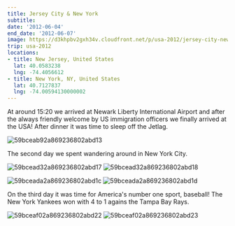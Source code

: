 ```yaml
---
title: Jersey City & New York
subtitle: 
date: '2012-06-04'
end_date: '2012-06-07'
image: https://d3khpbv2gxh34v.cloudfront.net/p/usa-2012/jersey-city-new-york/59bcea9a2a869236802abd10.jpg
trip: usa-2012
locations:
- title: New Jersey, United States
  lat: 40.0583238
  lng: -74.4056612
- title: New York, NY, United States
  lat: 40.7127837
  lng: -74.00594130000002
---
```


At around 15:20 we arrived at Newark Liberty International Airport and after the always friendly welcome by US immigration officers we finally arrived at the USA! After dinner it was time to sleep off the Jetlag.

![59bceab92a869236802abd13](https://d3khpbv2gxh34v.cloudfront.net/p/usa-2012/jersey-city-new-york/59bceabb2a869236802abd14.jpg "1.333")

The second day we spent wandering around in New York City.

![59bcead32a869236802abd17](https://d3khpbv2gxh34v.cloudfront.net/p/usa-2012/jersey-city-new-york/59bcead52a869236802abd1a.jpg "1.333")
![59bcead32a869236802abd18](https://d3khpbv2gxh34v.cloudfront.net/p/usa-2012/jersey-city-new-york/59bcead52a869236802abd19.jpg "1.333")

![59bceada2a869236802abd1c](https://d3khpbv2gxh34v.cloudfront.net/p/usa-2012/jersey-city-new-york/59bceadb2a869236802abd1e.jpg "1.333")
![59bceada2a869236802abd1d](https://d3khpbv2gxh34v.cloudfront.net/p/usa-2012/jersey-city-new-york/59bceadc2a869236802abd1f.jpg "1.333")

On the third day it was time for America's number one sport, baseball! The New York Yankees won with 4 to 1 agains the Tampa Bay Rays.

![59bceaf02a869236802abd22](https://d3khpbv2gxh34v.cloudfront.net/p/usa-2012/jersey-city-new-york/59bceaf12a869236802abd24.jpg "1.333")
![59bceaf02a869236802abd23](https://d3khpbv2gxh34v.cloudfront.net/p/usa-2012/jersey-city-new-york/59bceaf22a869236802abd25.jpg "1.333")

